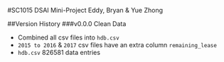 #SC1015 DSAI Mini-Project
Eddy, Bryan & Yue Zhong

##Version History
###v0.0.0 Clean Data
- Combined all csv files into `hdb.csv`
- `2015 to 2016` & `2017` csv files have an extra column `remaining_lease`
- `hdb.csv` 826581 data entries
